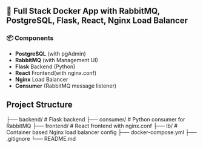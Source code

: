 ## 🐳 Full Stack Docker App with RabbitMQ, PostgreSQL, Flask, React, Nginx Load Balancer

### 📦 Components
- **PostgreSQL** (with pgAdmin)
- **RabbitMQ** (with Management UI)
- **Flask** Backend (Python)
- **React** Frontend(with nginx.conf)
- **Nginx** Load Balancer
- **Consumer** (RabbitMQ message listener)

## Project Structure
├── backend/        # Flask backend
├── consumer/       # Python consumer for RabbitMQ
├── frontend/       # React frontend with nginx.conf
├── lb/             # Container based Nginx load balancer config
├── docker-compose.yml
├── .gitignore
└── README.md
